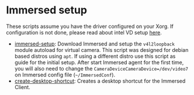 
# Immersed setup

These scripts assume you have the driver configured on your Xorg. If configuration is not done, please read about intel VD setup [here](https://github.com/augustoicaro/Immersed-Linux-Virtual-Monitors?tab=readme-ov-file#intel-driver).

- [immersed-setup](immersed-setup.sh): Download Immersed and setup the `v4l2loopback` module autoload for virtual camera. This script was designed for debian based distros using `apt`. If using a different distro use this script as guide for the initial setup. After start Immersed agent for the first time, you will also need to change the `CameraDeviceCameraDevice=/dev/video7` on Immersed config file (`~/ImmersedConf`).
- [create-desktop-shortcut](create-desktop-shortcut): Creates a desktop shortcut for the Immersed Client.
